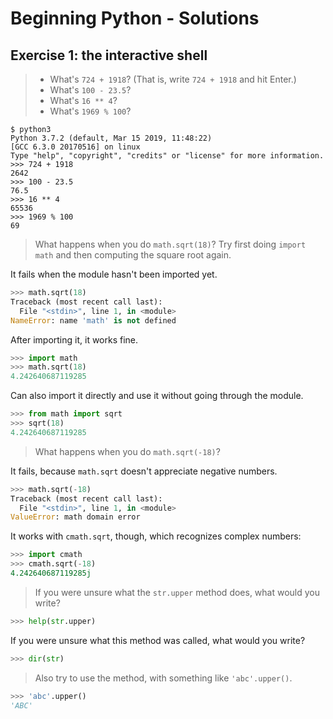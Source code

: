 # Beginning Python - Solutions

## Exercise 1: the interactive shell

> * What's `724 + 1918`? (That is, write `724 + 1918` and hit Enter.)
> * What's `100 - 23.5`?
> * What's `16 ** 4`?
> * What's `1969 % 100`?

```
$ python3
Python 3.7.2 (default, Mar 15 2019, 11:48:22) 
[GCC 6.3.0 20170516] on linux
Type "help", "copyright", "credits" or "license" for more information.
>>> 724 + 1918
2642
>>> 100 - 23.5
76.5
>>> 16 ** 4
65536
>>> 1969 % 100
69
```

> What happens when you do `math.sqrt(18)`? Try first doing `import math` and
> then computing the square root again.

It fails when the module hasn't been imported yet.

```python
>>> math.sqrt(18)
Traceback (most recent call last):
  File "<stdin>", line 1, in <module>
NameError: name 'math' is not defined
```

After importing it, it works fine.

```python
>>> import math
>>> math.sqrt(18)
4.242640687119285
```

Can also import it directly and use it without going through the module.

```python
>>> from math import sqrt
>>> sqrt(18)
4.242640687119285
```

> What happens when you do `math.sqrt(-18)`?

It fails, because `math.sqrt` doesn't appreciate negative numbers.

```python
>>> math.sqrt(-18)
Traceback (most recent call last):
  File "<stdin>", line 1, in <module>
ValueError: math domain error
```

It works with `cmath.sqrt`, though, which recognizes complex numbers:

```python
>>> import cmath
>>> cmath.sqrt(-18)
4.242640687119285j
```

> If you were unsure what the `str.upper` method does, what would you write?

```python
>>> help(str.upper)
```

If you were unsure what this method was called, what would you write?

```python
>>> dir(str)
```

> Also try to use the method, with something like `'abc'.upper()`.

```python
>>> 'abc'.upper()
'ABC'
```
